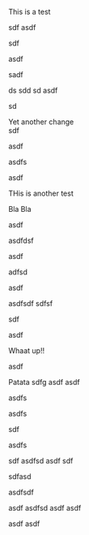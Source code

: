 This is a test


sdf
asdf


sdf

asdf


sadf

ds
sdd
sd
asdf

sd


Yet another change  
sdf

asdf

asdfs

asdf

THis is another test

Bla Bla


asdf

asdfdsf

asdf

adfsd

asdf

asdfsdf
sdfsf

sdf

asdf


Whaat up!! 

asdf

Patata
sdfg
asdf
asdf

asdfs

asdfs

sdf

asdfs

sdf
asdfsd
asdf
sdf

sdfasd

asdfsdf

asdf
asdfsd
asdf
asdf

asdf
asdf
